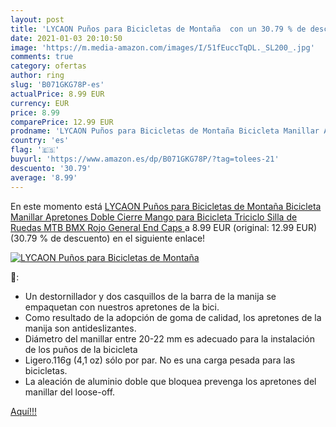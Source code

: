 ```yaml
---
layout: post
title: 'LYCAON Puños para Bicicletas de Montaña  con un 30.79 % de descuento'
date: 2021-01-03 20:10:50
image: 'https://m.media-amazon.com/images/I/51fEuccTqDL._SL200_.jpg'
comments: true
category: ofertas
author: ring
slug: 'B071GKG78P-es'
actualPrice: 8.99 EUR
currency: EUR
price: 8.99
comparePrice: 12.99 EUR
prodname: 'LYCAON Puños para Bicicletas de Montaña Bicicleta Manillar Apretones Doble Cierre Mango para Bicicleta Triciclo Silla de Ruedas MTB BMX  Rojo  General End Caps '
country: 'es'
flag: '🇪🇸'
buyurl: 'https://www.amazon.es/dp/B071GKG78P/?tag=tolees-21'
descuento: '30.79'
average: '8.99'
---
```


En este momento está [LYCAON Puños para Bicicletas de Montaña Bicicleta Manillar Apretones Doble Cierre Mango para Bicicleta Triciclo Silla de Ruedas MTB BMX  Rojo  General End Caps ](https://www.amazon.es/dp/B071GKG78P/?tag=tolees-21) a 8.99 EUR (original: 12.99 EUR) (30.79 %  de descuento) en el siguiente enlace!

[![LYCAON Puños para Bicicletas de Montaña ](https://m.media-amazon.com/images/I/51fEuccTqDL._SL200_.jpg)](https://www.amazon.es/dp/B071GKG78P/?tag=tolees-21)

🔎:

- Un destornillador y dos casquillos de la barra de la manija se empaquetan con nuestros apretones de la bici.
- Como resultado de la adopción de goma de calidad, los apretones de la manija son antideslizantes.
- Diámetro del manillar entre 20-22 mm es adecuado para la instalación de los puños de la bicicleta
- Ligero.116g (4,1 oz) sólo por par. No es una carga pesada para las bicicletas.
- La aleación de aluminio doble que bloquea prevenga los apretones del manillar del loose-off.

[Aquí!!!](https://www.amazon.es/dp/B071GKG78P/?tag=tolees-21)
